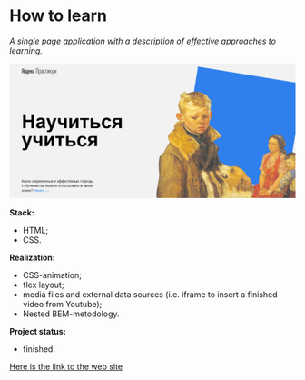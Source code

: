 # How to learn

_A single page application with a description of effective approaches to learning._

![header screenshot](./images/preview.png)

**Stack:**

- HTML;
- CSS.

**Realization:**

- CSS-animation;
- flex layout;
- media files and external data sources (i.e. iframe to insert a finished video from Youtube);
- Nested BEM-metodology.

**Project status:**

- finished.

[Here is the link to the web site](https://nadineplatonova.github.io/how-to-learn)

